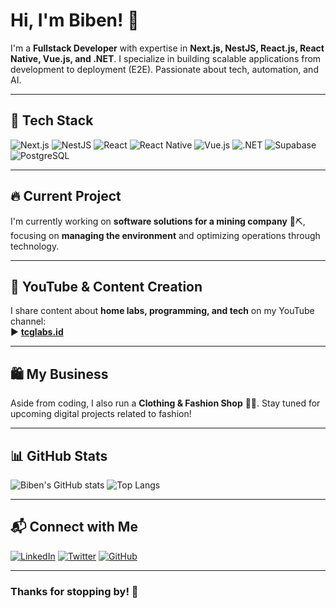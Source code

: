 # Hi, I'm Biben! 👋

I'm a **Fullstack Developer** with expertise in **Next.js, NestJS, React.js, React Native, Vue.js, and .NET**. I specialize in building scalable applications from development to deployment (E2E). Passionate about tech, automation, and AI.

---

## 🚀 Tech Stack

![Next.js](https://img.shields.io/badge/Next.js-000000?style=for-the-badge&logo=next.js&logoColor=white)
![NestJS](https://img.shields.io/badge/NestJS-E0234E?style=for-the-badge&logo=nestjs&logoColor=white)
![React](https://img.shields.io/badge/React-20232A?style=for-the-badge&logo=react&logoColor=61DAFB)
![React Native](https://img.shields.io/badge/React%20Native-20232A?style=for-the-badge&logo=react&logoColor=61DAFB)
![Vue.js](https://img.shields.io/badge/Vue.js-4FC08D?style=for-the-badge&logo=vue.js&logoColor=white)
![.NET](https://img.shields.io/badge/.NET-512BD4?style=for-the-badge&logo=.net&logoColor=white)
![Supabase](https://img.shields.io/badge/Supabase-3ECF8E?style=for-the-badge&logo=supabase&logoColor=white)
![PostgreSQL](https://img.shields.io/badge/PostgreSQL-336791?style=for-the-badge&logo=postgresql&logoColor=white)

---

## 🔥 Current Project

I'm currently working on **software solutions for a mining company** 🚜⛏️, focusing on **managing the environment** and optimizing operations through technology.

---

## 🎥 YouTube & Content Creation

I share content about **home labs, programming, and tech** on my YouTube channel:\
▶️ **[tcglabs.id](https://www.youtube.com/@tcglabsid)**

---

## 🛍️ My Business

Aside from coding, I also run a **Clothing & Fashion Shop** 👕👗. Stay tuned for upcoming digital projects related to fashion!

---

## 📊 GitHub Stats

![Biben's GitHub stats](https://github-readme-stats.vercel.app/api?username=bibennurbani&show_icons=true&theme=radical)
![Top Langs](https://github-readme-stats.vercel.app/api/top-langs/?username=bibennurbani&layout=compact&theme=radical)

---

## 📬 Connect with Me

[![LinkedIn](https://img.shields.io/badge/LinkedIn-0077B5?style=for-the-badge&logo=linkedin&logoColor=white)](https://www.linkedin.com/in/bibennurbani)
[![Twitter](https://img.shields.io/badge/Twitter-1DA1F2?style=for-the-badge&logo=twitter&logoColor=white)](https://twitter.com/your-twitter-handle)
[![GitHub](https://img.shields.io/badge/GitHub-181717?style=for-the-badge&logo=github&logoColor=white)](https://github.com/bibennurbani)

---

### Thanks for stopping by! 🚀

